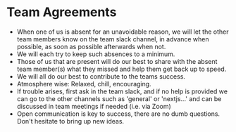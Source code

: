 # Team Agreements

* When one of us is absent for an unavoidable reason, we will let the other team members know on the team slack channel, in advance when possible, as soon as possible afterwards when not.
* We will each try to keep such absences to a minimum.
* Those of us that are present will do our best to share with the absent team member(s) what they missed and help them get back up to speed.
* We will all do our best to contribute to the teams success.
* Atmosphere wise: Relaxed, chill, encouraging.
* If trouble arises, first ask in the team slack, and if no help is provided we can go to the other channels such as 'general' or 'nextjs...' and can be discussed in team meetings if needed (i.e. via Zoom)
* Open communication is key to success, there are no dumb questions. Don't hesitate to bring up new ideas.
